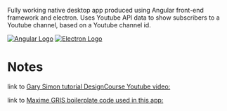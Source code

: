 Fully working native desktop app produced using Angular front-end framework and electron. Uses Youtube API data to show subscribers to a Youtube channel, based on a Youtube channel id.  

[![Angular Logo](./logo-angular.jpg)](https://angular.io/) [![Electron Logo](./logo-electron.jpg)](https://electron.atom.io/)

# Notes

link to [Gary Simon tutorial DesignCourse Youtube video:](https://www.youtube.com/watch?v=Ea2lWsumTrM)

link to [Maxime GRIS boilerplate code used in this app:](https://github.com/maximegris/angular-electron)
